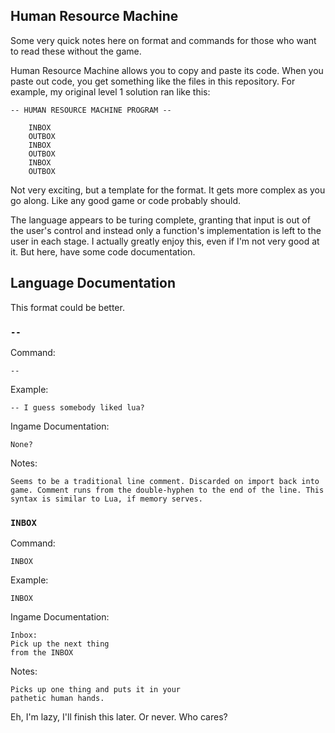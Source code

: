 ## Human Resource Machine

Some very quick notes here on format and commands for those who want to read these without the game.


Human Resource Machine allows you to copy and paste its code. When you paste out code, you get something like the files in this repository. For example, my original level 1 solution ran like this:


```
-- HUMAN RESOURCE MACHINE PROGRAM --

    INBOX
    OUTBOX
    INBOX
    OUTBOX
    INBOX
    OUTBOX
```

Not very exciting, but a template for the format. It gets more complex as you go along. Like any good game or code probably should.

The language appears to be turing complete, granting that input is out of the user's control and instead only a function's implementation is left to the user in each stage. I actually greatly enjoy this, even if I'm not very good at it. But here, have some code documentation.

## Language Documentation

This format could be better.




### `--`
Command:  

```
--
```

Example:

```
-- I guess somebody liked lua?
```


Ingame Documentation:  

```
None?
```

Notes:

```
Seems to be a traditional line comment. Discarded on import back into game. Comment runs from the double-hyphen to the end of the line. This syntax is similar to Lua, if memory serves.
```

### `INBOX`

Command:  

```
INBOX
```

Example:

```
INBOX
```


Ingame Documentation:  

```
Inbox:
Pick up the next thing
from the INBOX
```

Notes:

```
Picks up one thing and puts it in your
pathetic human hands.
```

Eh, I'm lazy, I'll finish this later. Or never. Who cares?
